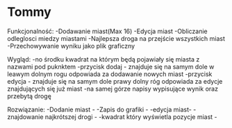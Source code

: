 # Tommy

Funkcjonalność:
-Dodawanie miast(Max 16)
-Edycja miast
-Obliczanie odleglosci miedzy miastami 
-Najlepsza droga na przejście wszystkich miast 
-Przechowywanie wyniku jako plik graficzny

Wygląd:
-no środku kwadrat na którym będą pojawiały się miasta z nazwami pod puknktem
-przycisk dodaj - znajduje się na samym dole w leawym dolnym rogu odpowiada za dodawanie nowych miast
-przycisk edycja - znajduje się na samym dole prawy dolny róg odpowiada za edycje znajdujących się już miast
-na samej górze napisy wypisujące wynik oraz przebytą drogę

Rozwiązanie:
-Dodanie miast - 
-Zapis do grafiki - 
-edycja miast-
-znajdowanie najkrótszej drogi -
-kwadrat który wyświetla pozycje miast -
